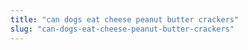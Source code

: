 ```yaml
---
title: "can dogs eat cheese peanut butter crackers"
slug: "can-dogs-eat-cheese-peanut-butter-crackers"
---
```



